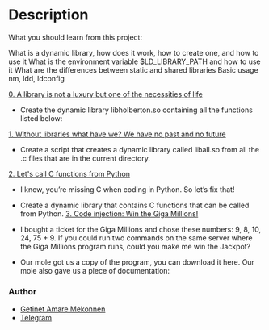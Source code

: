 # Description
What you should learn from this project:

What is a dynamic library, how does it work, how to create one, and how to use it What is the environment variable $LD_LIBRARY_PATH and how to use it What are the differences between static and shared libraries Basic usage nm, ldd, ldconfig

[0. A library is not a luxury but one of the necessities of life](https://github.com/getinet1221/alx-low_level_programming/blob/master/0x18-dynamic_libraries/libdynamic.so)

- Create the dynamic library libholberton.so containing all the functions listed below:

[1. Without libraries what have we? We have no past and no future](https://github.com/getinet1221/alx-low_level_programming/blob/master/0x18-dynamic_libraries/libdynamic.so)

- Create a script that creates a dynamic library called liball.so from all the .c files that are in the current directory.

[2. Let's call C functions from Python](https://github.com/getinet1221/alx-low_level_programming/blob/master/0x18-dynamic_libraries/100-operations.so)
- I know, you’re missing C when coding in Python. So let’s fix that!
- Create a dynamic library that contains C functions that can be called from Python. 
[3. Code injection: Win the Giga Millions!](https://github.com/getinet1221/alx-low_level_programming/blob/master/0x18-dynamic_libraries/101-make_me_win.sh)
- I bought a ticket for the Giga Millions and chose these numbers: 9, 8, 10, 24, 75 + 9. If you could run two commands on the same server where the Giga Millions program runs, could you make me win the Jackpot?

- Our mole got us a copy of the program, you can download it here. Our mole also gave us a piece of documentation:
### Author
- [Getinet Amare Mekonnen](https://www.github.com/getinet1221)
- [Telegram](https://t.me/gama2112)
